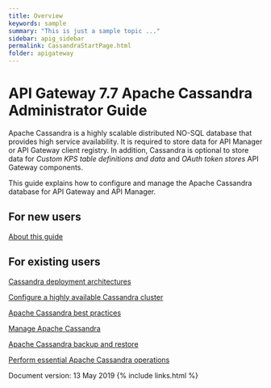 ```yaml
---
title: Overview
keywords: sample
summary: "This is just a sample topic ..."
sidebar: apig_sidebar
permalink: CassandraStartPage.html
folder: apigateway
---
```


# <span class="axway_variablesComponent Short Name">API Gateway</span> <span class="axway_variablesComponent Version">7.7</span> <span class="axway_variablesDocument type">Apache Cassandra Administrator Guide</span>

<span class="api_gateway_variablescassandra">Apache Cassandra</span> is
a highly scalable distributed NO-SQL database that provides high service
availability. It is required to store data for
<span class="api_gateway_variablesapi_mgr">API Manager</span> or
<span class="api_gateway_variablesgateway">API Gateway</span> client
registry. In addition, Cassandra is optional to store data for *Custom
KPS table definitions and data* and *OAuth token stores*
<span class="api_gateway_variablesgateway">API Gateway</span>
components.

This guide explains how to configure and manage the
<span class="api_gateway_variablescassandra">Apache Cassandra</span>
database for <span class="axway_variablesComponent Short Name">API
Gateway</span> and <span class="api_gateway_variablesapi_mgr">API
Manager</span>.

## For new users

[About this guide](CassandraAboutPreface)

## For existing users

[Cassandra deployment architectures](cassandra_architecture)

[Configure a highly available Cassandra cluster](cassandra_config)

[Apache Cassandra best practices](cassandra_BestPractices)

[Manage Apache Cassandra](cassandra_manage)

[Apache Cassandra backup and restore](cassandra_BUR)

[Perform essential Apache Cassandra operations](cassandra_ops)

Document version: <span class="axway_variablesRelease Date">13 May
2019</span>
{% include links.html %}

